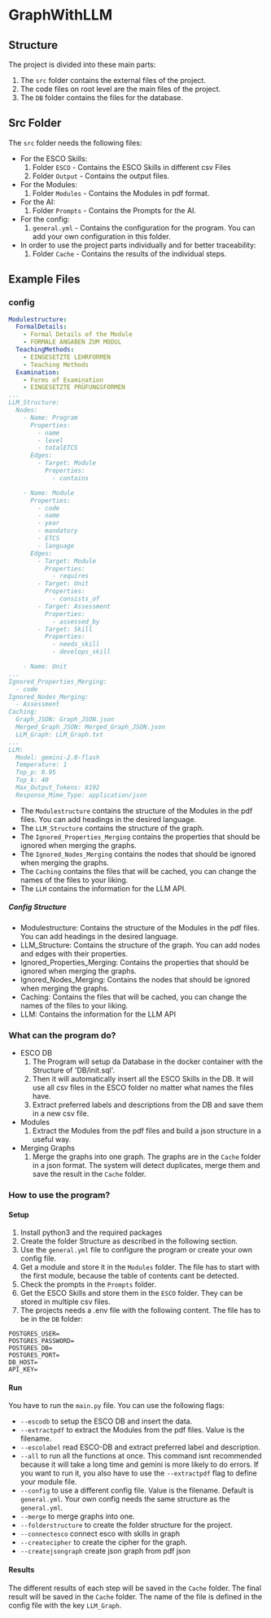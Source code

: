 # GraphWithLLM
## Structure
The project is divided into these main parts:
1. The `src` folder contains the external files of the project.
2. The code files on root level are the main files of the project.
3. The `DB` folder contains the files for the database.

## Src Folder
The `src` folder needs the following files:
- For the ESCO Skills:
  1. Folder `ESCO` - Contains the ESCO Skills in different csv Files
  2. Folder `Output` - Contains the output files.
- For the Modules:
  1. Folder `Modules` - Contains the Modules in pdf format.
- For the AI:
  1. Folder `Prompts` - Contains the Prompts for the AI.
- For the config:
    1. `general.yml` - Contains the configuration for the program. You can add your own configuration in this folder.
- In order to use the project parts individually and for better traceability:
    1. Folder `Cache` - Contains the results of the individual steps.

## Example Files

### config
```yaml
Modulestructure:
  FormalDetails:
    - Formal Details of the Module
    - FORMALE ANGABEN ZUM MODUL
  TeachingMethods:
    - EINGESETZTE LEHRFORMEN
    - Teaching Methods
  Examination:
    - Forms of Examination
    - EINGESETZTE PRÜFUNGSFORMEN
...
LLM_Structure:
  Nodes:
    - Name: Program
      Properties:
        - name
        - level
        - totalETCS
      Edges:
        - Target: Module
          Properties:
            - contains

    - Name: Module
      Properties:
        - code
        - name
        - year
        - mandatory
        - ETCS
        - language
      Edges:
        - Target: Module
          Properties:
            - requires
        - Target: Unit
          Properties:
            - consists_of
        - Target: Assessment
          Properties:
            - assessed_by
        - Target: Skill
          Properties:
            - needs_skill
            - develops_skill

    - Name: Unit
...
Ignored_Properties_Merging:
  - code
Ignored_Nodes_Merging:
  - Assessment
Caching:
  Graph_JSON: Graph_JSON.json
  Merged_Graph_JSON: Merged_Graph_JSON.json
  LLM_Graph: LLM_Graph.txt
...
LLM:
  Model: gemini-2.0-flash
  Temperature: 1
  Top_p: 0.95
  Top_k: 40
  Max_Output_Tokens: 8192
  Response_Mime_Type: application/json
```
- The `Modulestructure` contains the structure of the Modules in the pdf files. You can add headings in the desired language.
- The `LLM_Structure` contains the structure of the graph.
- The `Ignored_Properties_Merging` contains the properties that should be ignored when merging the graphs.
- The `Ignored_Nodes_Merging` contains the nodes that should be ignored when merging the graphs.
- The `Caching` contains the files that will be cached, you can change the names of the files to your liking.
- The `LLM` contains the information for the LLM API.

##### Config Structure
- Modulestructure: Contains the structure of the Modules in the pdf files. You can add headings in the desired language.
- LLM_Structure: Contains the structure of the graph. You can add nodes and edges with their properties.
- Ignored_Properties_Merging: Contains the properties that should be ignored when merging the graphs.
- Ignored_Nodes_Merging: Contains the nodes that should be ignored when merging the graphs.
- Caching: Contains the files that will be cached, you can change the names of the files to your liking.
- LLM: Contains the information for the LLM API

### What can the program do?
- ESCO DB
  1. The Program will setup da Database in the docker container with the Structure of 'DB/init.sql'. 
  2. Then it will automatically insert all the ESCO Skills in the DB. It will use all csv files in the ESCO folder no matter what names the files have.
  3. Extract preferred labels and descriptions from the DB and save them in a new csv file.
- Modules
  1. Extract the Modules from the pdf files and build a json structure in a useful way.
- Merging Graphs
  1. Merge the graphs into one graph. The graphs are in the `Cache` folder in a json format. The system will detect duplicates, merge them and save the result in the `Cache` folder.

### How to use the program?
#### Setup
1. Install python3 and the required packages
2. Create the folder Structure as described in the following section.
3. Use the `general.yml` file to configure the program or create your own config file.
4. Get a module and store it in the `Modules` folder. The file has to start with the first module, because the table of contents cant be detected.
5. Check the prompts in the `Prompts` folder.
6. Get the ESCO Skills and store them in the `ESCO` folder. They can be stored in multiple csv files.
7. The projects needs a .env file with the following content. The file has to be in the `DB` folder:
  ```env
POSTGRES_USER=
POSTGRES_PASSWORD=
POSTGRES_DB=
POSTGRES_PORT=
DB_HOST=
API_KEY=
  ```

#### Run
You have to run the `main.py` file. You can use the following flags:
- `--escodb` to setup the ESCO DB and insert the data.
- `--extractpdf` to extract the Modules from the pdf files. Value is the filename.
- `--escolabel` read ESCO-DB and extract preferred label and description.
- `--all` to run all the functions at once. This command isnt recommended because it will take a long time and gemini is more likely to do errors. If you want to run it, you also have to use the `--extractpdf` flag to define your module file.
- `--config` to use a different config file. Value is the filename. Default is `general.yml`. Your own config needs the same structure as the `general.yml`.
- `--merge` to merge graphs into one.
- `--folderstructure` to create the folder structure for the project.
- `--connectesco` connect esco with skills in graph
- `--createcipher` to create the cipher for the graph.
- `--createjsongraph` create json graph from pdf json

#### Results
The different results of each step will be saved in the `Cache` folder. The final result will be saved in the `Cache` folder. The name of the file is defined in the config file with the key `LLM_Graph`.
